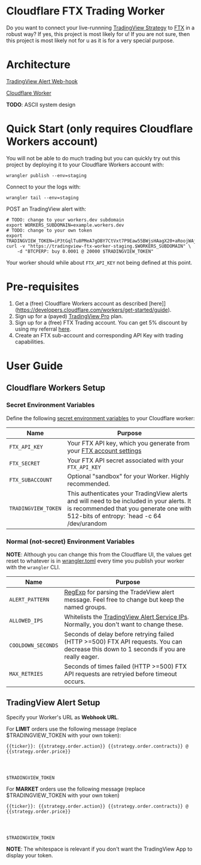 # Cloudflare FTX Trading Worker

Do you want to connect your live-runnning [TradingView Strategy](https://www.tradingview.com/pine-script-docs/en/v4/essential/Strategies.html) to [FTX](https://ftx.com/) in a robust way? If yes, this project is most likely for u! If you are not sure, then this project is most likely not for u as it is for a very special purpose. 

# Architecture

[TradingView Alert Web-hook](https://www.tradingview.com/support/solutions/43000481368-strategy-alerts/)

[Cloudflare Worker](https://workers.cloudflare.com/)

**TODO**: ASCII system design

# Quick Start (only requires Cloudflare Workers account)

You will not be able to do much trading but you can quickly try out this project by deploying it to your Cloudflare Workers account with:

```shell
wrangler publish --env=staging
```

Connect to your the logs with:

```shell
wrangler tail --env=staging
```

POST an TradingView alert with:

```shell
# TODO: change to your workers.dev subdomain
export WORKERS_SUBDOMAIN=example.workers.dev
# TODO: change to your own token
export TRADINGVIEW_TOKEN=iP3tGqlTu8PMeA7gDBY7CtVxt7P9Eaw55BWjsHAagX20+aRoojWAjTncMIBnfPe1/rBzyNWmkke/Efhp18nlbg==
curl -v "https://tradingview-ftx-worker-staging.$WORKERS_SUBDOMAIN" \
    -d "BTCPERP: buy 0.0001 @ 20000 $TRADINGVIEW_TOKEN"
```

Your worker should while about `FTX_API_KEY` not being defined at this point.

# Pre-requisites

1. Get a (free) Cloudflare Workers account as described [here]](https://developers.cloudflare.com/workers/get-started/guide).
1. Sign up for a (payed) [TradingView Pro](https://www.tradingview.com/gopro/#plans) plan.
1. Sign up for a (free) FTX Trading account. You can get 5% discount by using my referral [here](https://ftx.com/profile#a=tradingviewftxworker).
1. Create an FTX sub-account and corresponding API Key with trading capabilities.

# User Guide

## Cloudflare Workers Setup

### Secret Environment Variables

Define the following [secret environment variables](https://developers.cloudflare.com/workers/platform/environment-variables) to your Cloudflare worker:

| Name | Purpose |
| --- | --- |
| `FTX_API_KEY` | Your FTX API key, which you generate from your [FTX account settings](https://ftx.com/profile) |
| `FTX_SECRET` | Your FTX API secret associated with your `FTX_API_KEY` |
| `FTX_SUBACCOUNT` | Optional "sandbox" for your Worker. Highly recommended. |
| `TRADINGVIEW_TOKEN` | This authenticates your TradingView alerts and will need to be included in your alerts. It is recommended that you generate one with 512-bits of entropy: `head -c 64 /dev/urandom | base64`. |

### Normal (not-secret) Environment Variables

**NOTE**: Although you can change this from the Cloudflare UI, the values get reset to whatever is in [wrangler.toml](./wrangler.toml) every time you publish your worker with the `wrangler` CLI.

| Name | Purpose |
| --- | --- |
| `ALERT_PATTERN` | [RegExp](https://developer.mozilla.org/en-US/docs/Web/JavaScript/Guide/Regular_Expressions) for parsing the TradeView alert message. Feel free to change but keep the named groups. |
| `ALLOWED_IPS` | Whitelists the [TradingView Alert Service IPs](https://www.tradingview.com/support/solutions/43000529348-about-webhooks/). Normally, you don't want to change these. |
| `COOLDOWN_SECONDS` | Seconds of delay before retrying failed  (HTTP >=500) FTX API requests. You can decrease this down to 1 seconds if you are really eager. |
| `MAX_RETRIES` | Seconds of times failed (HTTP >=500) FTX API requests are retryied before timeout occurs. |

## TradingView Alert Setup

Specify your Worker's URL as **Webhook URL**.

For **LIMIT** orders use the following message (replace $TRADINGVIEW_TOKEN with your own token):
```
{{ticker}}: {{strategy.order.action}} {{strategy.order.contracts}} @ {{strategy.order.price}}




$TRADINGVIEW_TOKEN
```

For **MARKET** orders use the following message (replace $TRADINGVIEW_TOKEN with your own token)
```
{{ticker}}: {{strategy.order.action}} {{strategy.order.contracts}} @ {{strategy.order.price}}




$TRADINGVIEW_TOKEN
```

**NOTE**: The whitespace is relevant if you don't want the TradingView App to display your token.

